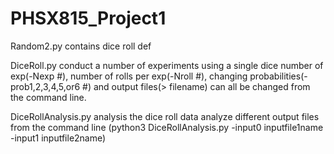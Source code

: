 # PHSX815_Project1
Random2.py contains dice roll def

DiceRoll.py conduct a number of experiments using a single dice
         number of exp(-Nexp #), number of rolls per exp(-Nroll #), changing probabilities(-prob1,2,3,4,5,or6 #) and output files(> filename) can all be changed from the command line. 

DiceRollAnalysis.py analysis the dice roll data
	 analyze different output files from the command line (python3 DiceRollAnalysis.py -input0 inputfile1name -input1 inputfile2name) 
